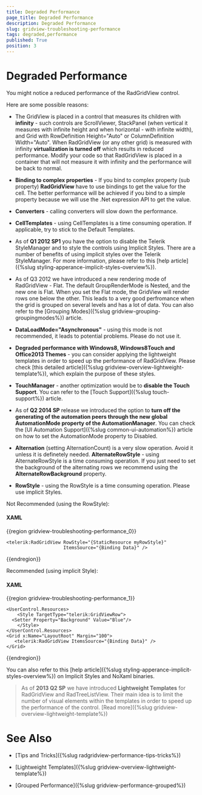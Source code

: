 ```yaml
---
title: Degraded Performance
page_title: Degraded Performance
description: Degraded Performance
slug: gridview-troubleshooting-performance
tags: degraded,performance
published: True
position: 3
---
```


# Degraded Performance

You might notice a reduced performance of the RadGridView control. 

Here are some possible reasons:

* The GridView is placed in a control that measures its children with __infinity__ - such controls are ScrollViewer, StackPanel (when vertical it measures with infinite height and when horizontal - with infinite width), and Grid with RowDefinition Height="Auto" or ColumnDefinition Width="Auto". When RadGridView (or any other grid) is measured with infinity __virtualization is turned off__ which results in reduced performance. Modify your code so that RadGridView is placed in a container that will not measure it with infinity and the performance will be back to normal.

* __Binding to complex properties__ - If you bind to complex property (sub property) __RadGridView__ have to use bindings to get the value for the cell. The better performance will be achieved if you bind to a simple property because we will use the .Net expression API to get the value.    

* __Converters__ - calling converters will slow down the performance.
 
* __CellTemplates__ - using CellTemplates is a time consuming operation. If applicable, try to stick to the Default Templates.

* As of __Q1 2012 SP1__ you have the option to disable the Telerik StyleManager and to style the controls using Implicit Styles. There are a number of benefits of using implicit styles over the Telerik StyleManager. For more information, please refer to this [help article]({%slug styling-apperance-implicit-styles-overview%}).

* As of Q3 2012 we have introduced a new rendering mode of RadGridView - Flat. The default GroupRenderMode is Nested, and the new one is Flat. When you set the Flat mode, the GridView will render rows one below the other. This leads to a very good perfromance when the grid is grouped on several levels and has a lot of data. You can also refer to the [Grouping Modes]({%slug gridview-grouping-groupingmodes%}) article.

* __DataLoadMode="Asynchronous"__ - using this mode is not recommended, it leads to potential problems. Please do not use it.

* __Degraded performance with Windows8, Windows8Touch and Office2013 Themes__ - you can consider applying the lightweight templates in order to speed up the performance of RadGridView. Please check [this detailed article]({%slug gridview-overview-lightweight-template%}), which explain the purpose of these styles.
  
* __TouchManager__ -  another optimization would be to __disable the Touch Support__. You can refer to the [Touch Support]({%slug touch-support%}) article.
            

* As of __Q2 2014 SP__ release we introduced the option to __turn off the generating of the automation peers through the new global AutomationMode property of the AutomationManager__. You can check the [UI Automation Support]({%slug common-ui-automation%}) article on how to set the AutomationMode property to Disabled.

* __Alternation__ (setting AlternationCount) is a very slow operation. Avoid it unless it is definetely needed. __AlternateRowStyle__ - using AlternateRowStyle is a time consuming operation. If you just need to set the background of the alternating rows we recommend using the __AlternateRowBackground__ property.
            
* __RowStyle__ - using the RowStyle is a time consuming operation. Please use implicit Styles.
            
Not Recommended (using the RowStyle):

#### __XAML__

{{region gridview-troubleshooting-performance_0}}

	<telerik:RadGridView RowStyle="{StaticResource myRowStyle}"                     
	                     ItemsSource="{Binding Data}" />
{{endregion}}

Recommended (using implicit Style):

#### __XAML__

{{region gridview-troubleshooting-performance_1}}

	<UserControl.Resources> 
	    <Style TargetType="telerik:GridViewRow">
	  <Setter Property="Background" Value="Blue"/>   
	    </Style>        
	</UserControl.Resources>
	<Grid x:Name="LayoutRoot" Margin="100">   
	   <telerik:RadGridView ItemsSource="{Binding Data}" />
	</Grid>
{{endregion}}

You can also refer to this [help article]({%slug styling-apperance-implicit-styles-overview%}) on Implicit Styles and NoXaml binaries.
        

>As of __2013 Q2 SP__ we have introduced __Lightweight Templates__ for RadGridView and RadTreeListView. Their main idea is to limit the number of visual elements within the templates in order to speed up the performance of the control. [Read more]({%slug gridview-overview-lightweight-template%})

# See Also

 * [Tips and Tricks]({%slug radgridview-performance-tips-tricks%})

 * [Lightweight Templates]({%slug gridview-overview-lightweight-template%})
 
 * [Grouped Performance]({%slug gridview-performance-grouped%})
